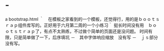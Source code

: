 # -
a bootstrap.html
｀　在模板之家看到的一个模板，还觉得行，用的是ｂｏｏｔｓｒａｐ组件库写的。正好用于六月第二周的一个小练习｀
    挺长时间没有用　ｂｏｏｔｓｔｒａｐ了，有点不太熟练，不过做个简单的页面还是没问题。
    时间有限，只是简单做了一下，后序填坑
    －　其中字体响应缩放　没有写
    －　ｊｓ部分没有写。
